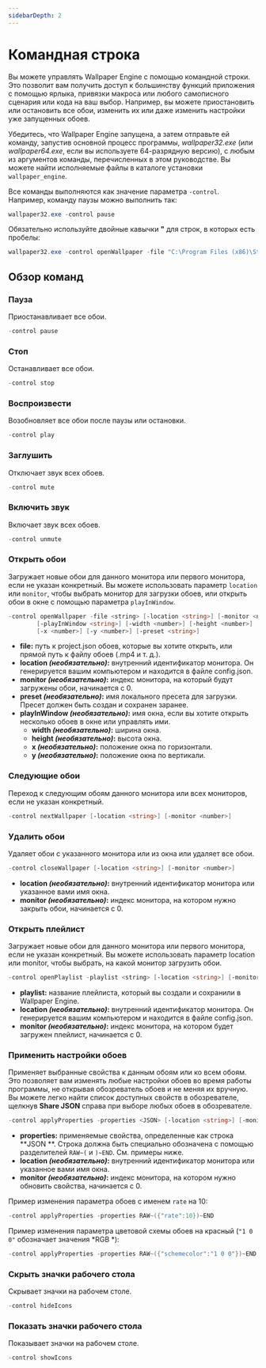 ```yaml
---
sidebarDepth: 2
---
```


# Командная строка

Вы можете управлять Wallpaper Engine с помощью командной строки. Это позволит вам получить доступ к большинству функций приложения с помощью ярлыка, привязки макроса или любого самописного сценария или кода на ваш выбор. Например, вы можете приостановить или остановить все обои, изменить их или даже изменить настройки уже запущенных обоев.

Убедитесь, что Wallpaper Engine запущена, а затем отправьте ей команду, запустив основной процесс программы, *wallpaper32.exe* (или *wallpaper64.exe*, если вы используете 64-разрядную версию), с любым из аргументов команды, перечисленных в этом руководстве. Вы можете найти исполняемые файлы в каталоге установки `wallpaper_engine`.

Все команды выполняются как значение параметра `-control`. Например, команду паузы можно выполнить так:

``` powershell
wallpaper32.exe -control pause
```

Обязательно используйте двойные кавычки **"** для строк, в которых есть пробелы:

``` powershell
wallpaper32.exe -control openWallpaper -file "C:\Program Files (x86)\Steam\steamapps\common\wallpaper_engine\projects\myprojects\myWallpaper\project.json"
```

## Обзор команд

### Пауза

Приостанавливает все обои.

``` powershell
-control pause
```

### Стоп

Останавливает все обои.

``` powershell
-control stop
```

### Воспроизвести

Возобновляет все обои после паузы или остановки.

``` powershell
-control play
```

### Заглушить

Отключает звук всех обоев.

``` powershell
-control mute
```

### Включить звук

Включает звук всех обоев.

``` powershell
-control unmute
```

### Открыть обои

Загружает новые обои для данного монитора или первого монитора, если не указан конкретный. Вы можете использовать параметр `location` или `monitor`, чтобы выбрать монитор для загрузки обоев, или открыть обои в окне с помощью параметра `playInWindow`.

``` powershell
-control openWallpaper -file <string> [-location <string>] [-monitor <number>]
        [-playInWindow <string>] [-width <number>] [-height <number>]
        [-x <number>] [-y <number>] [-preset <string>]
```

* **file:** путь к project.json обоев, которые вы хотите открыть, или прямой путь к файлу обоев (.mp4 и т. д.).
* **location *(необязательно)*:** внутренний идентификатор монитора. Он генерируется вашим компьютером и находится в файле config.json.
* **monitor *(необязательно)*:** индекс монитора, на который будут загружены обои, начинается с 0.
* **preset *(необязательно)*:** имя локального пресета для загрузки. Пресет должен быть создан и сохранен заранее.
* **playInWindow *(необязательно)*:** имя окна, если вы хотите открыть несколько обоев в окне или управлять ими.
  * **width *(необязательно)*:** ширина окна.
  * **height *(необязательно)*:** высота окна.
  * **x *(необязательно)*:** положение окна по горизонтали.
  * **y *(необязательно)*:** положение окна по вертикали.

### Следующие обои

Переход к следующим обоям данного монитора или всех мониторов, если не указан конкретный.

``` powershell
-control nextWallpaper [-location <string>] [-monitor <number>]
```

### Удалить обои

Удаляет обои с указанного монитора или из окна или удаляет все обои.

``` powershell
-control closeWallpaper [-location <string>] [-monitor <number>]
```

* **location *(необязательно)*:** внутренний идентификатор монитора или указанное вами имя окна.
* **monitor *(необязательно)*:** индекс монитора, на котором нужно закрыть обои, начинается с 0.

### Открыть плейлист

Загружает новые обои для данного монитора или первого монитора, если не указан конкретный. Вы можете использовать параметр location или monitor, чтобы выбрать, на какой монитор загрузить обои.

``` powershell
-control openPlaylist -playlist <string> [-location <string>] [-monitor <number>]
```

* **playlist:** название плейлиста, который вы создали и сохранили в Wallpaper Engine.
* **location *(необязательно)*:** внутренний идентификатор монитора. Он генерируется вашим компьютером и находится в файле config.json.
* **monitor *(необязательно)*:** индекс монитора, на котором будет загружен плейлист, начинается с 0.

### Применить настройки обоев

Применяет выбранные свойства к данным обоям или ко всем обоям. Это позволяет вам изменять любые настройки обоев во время работы программы, не открывая обозреватель обоев и не меняя их вручную. Вы можете легко найти список доступных свойств в обозревателе, щелкнув **Share JSON** справа при выборе любых обоев в обозревателе.

``` powershell
-control applyProperties -properties <JSON> [-location <string>] [-monitor <number>]
```

* **properties:** применяемые свойства, определенные как строка **JSON **. Строка должна быть специально обозначена с помощью разделителей `RAW~(` и `)~END`. См. примеры ниже.
* **location *(необязательно)*:** внутренний идентификатор монитора или указанное вами имя окна.
* **monitor *(необязательно)*:** индекс монитора, на котором нужно обновить свойства, начинается с 0.

Пример изменения параметра обоев с именем `rate` на 10:

``` cpp 
-control applyProperties -properties RAW~({"rate":10})~END
```

Пример изменения параметра цветовой схемы обоев на красный (`"1 0 0"` обозначает значения *RGB *):

``` cpp
-control applyProperties -properties RAW~({"schemecolor":"1 0 0"})~END
```

### Скрыть значки рабочего стола

Скрывает значки на рабочем столе.

``` powershell
-control hideIcons
```

### Показать значки рабочего стола

Показывает значки на рабочем столе.

``` powershell
-control showIcons
```

